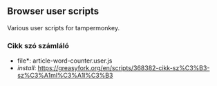 ## Browser user scripts

Various user scripts for tampermonkey.

### Cikk szó számláló
* file*: article-word-counter.user.js
* *install*: https://greasyfork.org/en/scripts/368382-cikk-sz%C3%B3-sz%C3%A1ml%C3%A1l%C3%B3
